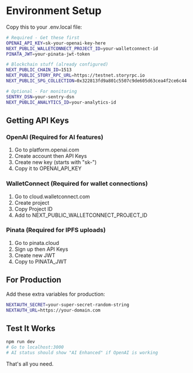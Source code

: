# Environment Setup

Copy this to your .env.local file:

```bash
# Required - Get these first
OPENAI_API_KEY=sk-your-openai-key-here
NEXT_PUBLIC_WALLETCONNECT_PROJECT_ID=your-walletconnect-id
PINATA_JWT=your-pinata-jwt-token

# Blockchain stuff (already configured)
NEXT_PUBLIC_CHAIN_ID=1513
NEXT_PUBLIC_STORY_RPC_URL=https://testnet.storyrpc.io
NEXT_PUBLIC_SPG_COLLECTION=0x322813fd9a801c5507c9de605d63cea4f2ce6c44

# Optional - For monitoring
SENTRY_DSN=your-sentry-dsn
NEXT_PUBLIC_ANALYTICS_ID=your-analytics-id
```

## Getting API Keys

### OpenAI (Required for AI features)
1. Go to platform.openai.com
2. Create account then API Keys
3. Create new key (starts with "sk-")
4. Copy it to OPENAI_API_KEY

### WalletConnect (Required for wallet connections)  
1. Go to cloud.walletconnect.com
2. Create project
3. Copy Project ID
4. Add to NEXT_PUBLIC_WALLETCONNECT_PROJECT_ID

### Pinata (Required for IPFS uploads)
1. Go to pinata.cloud
2. Sign up then API Keys
3. Create new JWT
4. Copy to PINATA_JWT

## For Production
Add these extra variables for production:
```bash
NEXTAUTH_SECRET=your-super-secret-random-string
NEXTAUTH_URL=https://your-domain.com
```

## Test It Works
```bash
npm run dev
# Go to localhost:3000
# AI status should show "AI Enhanced" if OpenAI is working
```

That's all you need.

